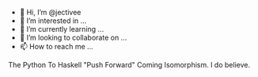 - 👋 Hi, I’m @jectivee
- 👀 I’m interested in ...
- 🌱 I’m currently learning ...
- 💞️ I’m looking to collaborate on ...
- 📫 How to reach me ...

The Python To Haskell "Push Forward" Coming Isomorphism. I do believe. 

<!---
jectivee/jectivee is a ✨ special ✨ repository because its `README.md` (this file) appears on your GitHub profile.
You can click the Preview link to take a look at your changes.
--->
